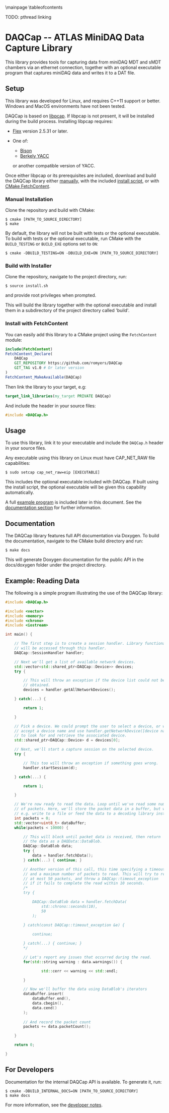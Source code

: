 \mainpage
\tableofcontents

TODO: pthread linking

# DAQCap -- ATLAS MiniDAQ Data Capture Library

This library provides tools for capturing data from miniDAQ MDT and
sMDT chambers via an ethernet connection, together with an optional executable
program that captures miniDAQ data and writes it to a DAT file.

## Setup

This library was developed for Linux, and requires C++11 support or better.
Windows and MacOS environments have not been tested.

DAQCap is based on
[libpcap](https://github.com/the-tcpdump-group/libpcap/tree/master).
If libpcap is not present, it will be installed during the build process.
Installing libpcap requires:
  - [Flex](https://github.com/westes/flex) version 2.5.31 or later.
  - One of:
      - [Bison](https://ftp.gnu.org/gnu/bison/)
      - [Berkely YACC](https://ftp.gnu.org/gnu/bison/)
    
    or another compatible version of YACC.

Once either libpcap or its prerequisites are included, download and build the 
DAQCap library either 
[manually](#manual-installation),
with the included [install script](#build-with-installer),
or with [CMake FetchContent](#install-with-fetchcontent).

### Manual Installation

Clone the repository and build with CMake:
```console
$ cmake [PATH_TO_SOURCE_DIRECTORY]
$ make
```
By default, the library will not be built with tests or the optional
executable. To build with tests or the optional executable, run
CMake with the `BUILD_TESTING` or `BUILD_EXE` options set to `ON`:
```console
$ cmake -DBUILD_TESTING=ON -DBUILD_EXE=ON [PATH_TO_SOURCE_DIRECTORY]
```

### Build with Installer

Clone the repository, navigate to the project directory, 
run:
```console
$ source install.sh
```
and provide root privileges when prompted.

This will build the library together with the optional executable and install
them in a subdirectory of the project directory called 'build'.

### Install with FetchContent

You can easily add this library to a CMake project using the `FetchContent`
module:
```CMake
include(FetchContent)
FetchContent_Declare(
    DAQCap
    GIT_REPOSITORY https://github.com/romyers/DAQCap
    GIT_TAG v1.0 # Or later version
)
FetchContent_MakeAvailable(DAQCap)
```
Then link the library to your target, e.g:
```CMake
target_link_libraries(my_target PRIVATE DAQCap)
```
And include the header in your source files:
```cpp
#include <DAQCap.h>
```

## Usage

To use this library, link it to your executable and include the `DAQCap.h` 
header in your source files.

Any executable using this library on Linux must have CAP_NET_RAW file 
capabilities:
```console
$ sudo setcap cap_net_raw=eip [EXECUTABLE]
```
This includes the optional executable included with DAQCap. If built
using the install script, the optional executable will be given this
capability automatically.

A full [example program](#example-reading-data) is included later in this
document. See the [documentation section](#documentation) for further
information.

## Documentation

The DAQCap library features full API documentation via Doxygen. To build the
documentation, navigate to the CMake build directory and run:
```console
$ make docs
```
This will generate Doxygen documentation for the public API in the docs/doxygen
folder under the project directory.

## Example: Reading Data

The following is a simple program illustrating the use of the DAQCap
library:
```cpp
#include <DAQCap.h>

#include <vector>
#include <memory>
#include <chrono>
#include <iostream>

int main() {

    // The first step is to create a session handler. Library functionality
    // will be accessed through this handler.
    DAQCap::SessionHandler handler;

    // Next we'll get a list of available network devices.
    std::vector<std::shared_ptr<DAQCap::Device>> devices;
    try {

        // This will throw an exception if the device list could not be
        // obtained.
        devices = handler.getAllNetworkDevices();

    } catch(...) {

        return 1;

    }

    // Pick a device. We could prompt the user to select a device, or we could
    // accept a device name and use handler.getNetworkDevice([device name])
    // to look for and retrieve the associated device.
    std::shared_ptr<DAQCap::Device> d = devices[0];

    // Next, we'll start a capture session on the selected device.
    try {

        // This too will throw an exception if something goes wrong.
        handler.startSession(d);

    } catch(...) {

        return 1;

    }

    // We're now ready to read the data. Loop until we've read some number
    // of packets. Here, we'll store the packet data in a buffer, but we could
    // e.g. write to a file or feed the data to a decoding library instead.
    int packets = 0;
    std::vector<uint8_t> dataBuffer;
    while(packets < 10000) {

        // This will block until packet data is received, then return
        // the data as a DAQData::DataBlob.
        DAQCap::DataBlob data;
        try {
            data = handler.fetchData();
        } catch(...) { continue; }

        // Another version of this call, this time specifying a timeout
        // and a maximum number of packets to read. This will try to read
        // at most 50 packets, and throw a DAQCap::timeout_exception
        // if it fails to complete the read within 10 seconds.
        /*
        try {

            DAQCap::DataBlob data = handler.fetchData(
                std::chrono::seconds(10),
                50
            );

        } catch(const DAQCap::timeout_exception &e) {
        
            continue;

        } catch(...) { continue; }
        */

        // Let's report any issues that occurred during the read.
        for(std::string warning : data.warnings()) {

                std::cerr << warning << std::endl;

        }

        // Now we'll buffer the data using DataBlob's iterators
        dataBuffer.insert(
            dataBuffer.end(),
            data.cbegin(),
            data.cend()
        );
        
        // And record the packet count
        packets += data.packetCount();

    }

    return 0;

}
```

## For Developers

Documentation for the internal DAQCap API is available. To generate it, run:
```console
$ cmake -DBUILD_INTERNAL_DOCS=ON [PATH_TO_SOURCE_DIRECTORY]
$ make docs
```

For more information, see the [developer notes](Developer_Notes.md).